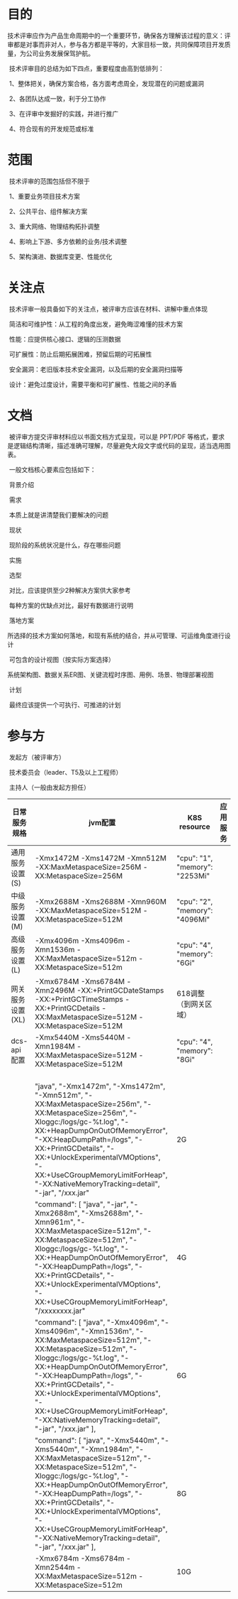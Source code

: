 # 目的

​		技术评审应作为产品生命周期中的一个重要环节，确保各方理解该过程的意义：评审都是对事而非对人，参与各方都是平等的，大家目标一致，共同保障项目开发质量，为公司业务发展保驾护航。

​		技术评审目的总结为如下四点，重要程度由高到低排列：

​				1、整体把关，确保方案合格，各方面考虑周全，发现潜在的问题或漏洞

​				2、各团队达成一致，利于分工协作

​				3、在评审中发掘好的实践，并进行推广

​				4、符合现有的开发规范或标准

# 范围

​		技术评审的范围包括但不限于

​				1、重要业务项目技术方案

​				2、公共平台、组件解决方案

​				3、重大网络、物理结构拓扑调整

​				4、影响上下游、多方依赖的业务/技术调整

​				5、架构演进、数据库变更、性能优化

# 关注点

​		技术评审一般具备如下的关注点，被评审方应该在材料、讲解中重点体现

​				简洁和可维护性：从工程的角度出发，避免晦涩难懂的技术方案

​				性能：应提供核心接口、逻辑的压测数据

​				可扩展性：防止后期拓展困难，预留后期的可拓展性

​				安全漏洞：老旧版本技术安全漏洞，以及后期的安全漏洞扫描等

​				设计：避免过度设计，需要平衡和可扩展性、性能之间的矛盾

# 文档

​		被评审方提交评审材料应以书面文档方式呈现，可以是 PPT/PDF 等格式，要求是逻辑结构清晰，描述准确可理解，尽量避免大段文字或代码的呈现，适当选用图表。

​		一般文档核心要素应包括如下：

​				背景介绍

​							需求

​									本质上就是讲清楚我们要解决的问题

​							现状

​									现阶段的系统状况是什么，存在哪些问题

​				实施

​							选型

​									对比，应该提供至少2种解决方案供大家参考

​									每种方案的优缺点对比，最好有数据进行说明

​							落地方案

​									所选择的技术方案如何落地，和现有系统的结合，并从可管理、可运维角度进行设计

​									可包含的设计视图（按实际方案选择）

​									系统架构图、数据关系ER图、关键流程时序图、用例、场景、物理部署视图

​							计划

​									最终应该提供一个可执行、可推进的计划

# 参与方



​		发起方（被评审方）

​		技术委员会（leader、T5及以上工程师）

​		主持人（一般由发起方担任）



| 日常服务规格     | jvm配置                                                      | K8S resource                   | 应用服务 |
| ---------------- | ------------------------------------------------------------ | ------------------------------ | -------- |
| 通用服务设置(S)  | -Xmx1472M        -Xms1472M        -Xmn512M        -XX:MaxMetaspaceSize=256M        -XX:MetaspaceSize=256M | "cpu": "1", "memory": "2253Mi" |          |
| 中级服务设置(M)  | -Xmx2688M  -Xms2688M  -Xmn960M  -XX:MaxMetaspaceSize=512M -XX:MetaspaceSize=512M | "cpu": "2", "memory": "4096Mi" |          |
| 高级服务设置(L)  | -Xmx4096m -Xms4096m -Xmn1536m        -XX:MaxMetaspaceSize=512m     -XX:MetaspaceSize=512m | "cpu": "4",  "memory": "6Gi"   |          |
| 网关服务设置(XL) | -Xmx6784M  -Xms6784M  -Xmn2496M  -XX:+PrintGCDateStamps  -XX:+PrintGCTimeStamps  -XX:+PrintGCDetails  -XX:MaxMetaspaceSize=512M  -XX:MetaspaceSize=512M | 618调整（到网关区域）          |          |
| dcs-api配置      | -Xmx5440M  -Xms5440M  -Xmn1984M  -XX:MaxMetaspaceSize=512M -XX:MetaspaceSize=512M | "cpu": "4",  "memory": "8Gi"   |          |
|                  |                                                              |                                |          |
|                  |                                                              |                                |          |
|                  |                                                              |                                |          |
|                  |                                                              |                                |          |
|                  | "java",        "-Xmx1472m",        "-Xms1472m",        "-Xmn512m",        "-XX:MaxMetaspaceSize=256m",        "-XX:MetaspaceSize=256m",        "-Xloggc:/logs/gc-%t.log",        "-XX:+HeapDumpOnOutOfMemoryError",        "-XX:HeapDumpPath=/logs",        "-XX:+PrintGCDetails",        "-XX:+UnlockExperimentalVMOptions",        "-XX:+UseCGroupMemoryLimitForHeap",        "-XX:NativeMemoryTracking=detail",        "-jar",        "/xxx.jar" | 2G                             |          |
|                  | "command": [      "java",      "-jar",      "-Xmx2688m",      "-Xms2688m",      "-Xmn961m",      "-XX:MaxMetaspaceSize=512m",      "-XX:MetaspaceSize=512m",      "-Xloggc:/logs/gc-%t.log",      "-XX:+HeapDumpOnOutOfMemoryError",      "-XX:HeapDumpPath=/logs",      "-XX:+PrintGCDetails",      "-XX:+UnlockExperimentalVMOptions",      "-XX:+UseCGroupMemoryLimitForHeap",      "/xxxxxxxx.jar" | 4G                             |          |
|                  | "command": [        "java",        "-Xmx4096m",        "-Xms4096m",        "-Xmn1536m",        "-XX:MaxMetaspaceSize=512m",        "-XX:MetaspaceSize=512m",        "-Xloggc:/logs/gc-%t.log",        "-XX:+HeapDumpOnOutOfMemoryError",        "-XX:HeapDumpPath=/logs",        "-XX:+PrintGCDetails",        "-XX:+UnlockExperimentalVMOptions",        "-XX:+UseCGroupMemoryLimitForHeap",        "-XX:NativeMemoryTracking=detail",        "-jar",        "/xxx.jar"       ], | 6G                             |          |
|                  | "command": [      "java",      "-Xmx5440m",      "-Xms5440m",      "-Xmn1984m",      "-XX:MaxMetaspaceSize=512m",      "-XX:MetaspaceSize=512m",      "-Xloggc:/logs/gc-%t.log",      "-XX:+HeapDumpOnOutOfMemoryError",      "-XX:HeapDumpPath=/logs",      "-XX:+PrintGCDetails",      "-XX:+UnlockExperimentalVMOptions",      "-XX:+UseCGroupMemoryLimitForHeap",      "-XX:NativeMemoryTracking=detail",      "-jar",      "/xxx.jar"     ], | 8G                             |          |
|                  | -Xmx6784m -Xms6784m -Xmn2544m -XX:MaxMetaspaceSize=512m -XX:MetaspaceSize=512m | 10G                            |          |